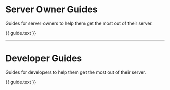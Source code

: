<script setup>
import { data } from './guides.data.ts'
</script>

# Server Owner Guides

Guides for server owners to help them get the most out of their server.

<div class="overview-pager column">
    <a v-for="guide of data.owner" :href="guide.link" class="pager-link">
        <span class="title">{{ guide.text }}</span>
    </a>
</div>

<hr>

# Developer Guides

Guides for developers to help them get the most out of their server.

<div class="overview-pager column">
    <a v-for="guide of data.developer" :href="guide.link" class="pager-link">
        <span class="title">{{ guide.text }}</span>
    </a>
</div>
